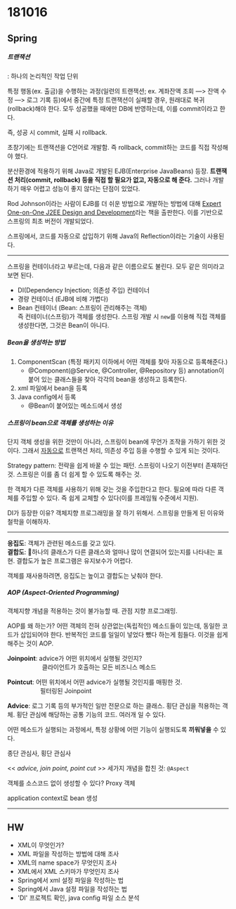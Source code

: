 # 181016

## Spring

##### 트랜잭션

: 하나의 논리적인 작업 단위

특정 행동(ex. 출금)을 수행하는 과정(일련의 트랜잭션; ex. 계좌잔액 조회 —> 잔액 수정 —> 로그 기록 등)에서 중간에 특정 트랜잭션이 실패할 경우, 원래대로 복귀(rollback)해야 한다. 모두 성공했을 때에만 DB에 반영하는데, 이를 commit이라고 한다.

즉, 성공 시 commit, 실패 시 rollback.

초창기에는 트랜잭션을 C언어로 개발함. 즉 rollback, commit하는 코드를 직접 작성해야 했다.

분산환경에 적용하기 위해 Java로 개발된 EJB(Enterprise JavaBeans) 등장. **트랜잭션 처리(commit, rollback) 등을 직접 할 필요가 없고, 자동으로 해 준다.** 그러나 개발하기 매우 어렵고 성능이 좋지 않다는 단점이 있었다.

Rod Johnson이라는 사람이 EJB를 더 쉬운 방법으로 개발하는 방법에 대해 [Expert One-on-One J2EE Design and Development](http://www.wrox.com/WileyCDA/WroxTitle/productCd-0764543857.html)라는 책을 출판한다. 이를 기반으로 스프링의 최초 버전이 개발되었다.

스프링에서, 코드를 자동으로 삽입하기 위해 Java의 Reflection이라는 기술이 사용된다.

---

스프링을 컨테이너라고 부르는데, 다음과 같은 이름으로도 불린다. 모두 같은 의미라고 보면 된다.

- DI(Dependency Injection; 의존성 주입) 컨테이너
- 경량 컨테이너 (EJB에 비해 가볍다)
- Bean 컨테이너 (Bean: 스프링이 관리해주는 객체)  
  즉 컨테이너(스프링)가 객체를 생성한다. 스프링 개발 시 `new`를 이용해 직접 객체를 생성한다면, 그것은 Bean이 아니다.

##### Bean을 생성하는 방법

1. ComponentScan (특정 패키지 이하에서 어떤 객체를 찾아 자동으로 등록해준다.)  
   - @Component(@Service, @Controller, @Repository 등) annotation이 붙어 있는 클래스들을 찾아 각각의 bean을 생성하고 등록한다.
2. xml 파일에서 bean을 등록
3. Java config에서 등록
   - @Bean이 붙어있는 메소드에서 생성



##### 스프링이 bean으로 객체를 생성하는 이유

단지 객체 생성을 위한 것만이 아니라, 스프링이 bean에 무언가 조작을 가하기 위한 것이다. 그래서 <u>자동으로</u> 트랜잭션 처리, 의존성 주입 등을 수행할 수 있게 되는 것이다.



Strategy pattern: 전략을 쉽게 바꿀 수 있는 패턴. 스프링이 나오기 이전부터 존재하던 것. 스프링은 이를 좀 더 쉽게 할 수 있도록 해주는 것.

한 객체가 다른 객체를 사용하기 위해 갖는 것을 주입한다고 한다. 필요에 따라 다른 객체를 주입할 수 있다. 즉 쉽게 교체할 수 있다(이를 프레임웤 수준에서 지원).

DI가 등장한 이유? 객체지향 프로그래밍을 잘 하기 위해서. 스프링을 만들게 된 이유와 철학을 이해하자.

---

**응집도**: 객체가 관련된 메소드를 갖고 있다.  
**결합도**: 하나의 클래스가 다른 클래스와 얼마나 많이 연결되어 있는지를 나타내는 표현. 결합도가 높은 프로그램은 유지보수가 어렵다.

객체를 재사용하려면, 응집도는 높이고 결합도는 낮춰야 한다.

##### AOP (Aspect-Oriented Programming)

객체지향 개념을 적용하는 것이 불가능할 때. 관점 지향 프로그래밍. 

AOP를 왜 하는가? 어떤 객체의 전혀 상관없는(독립적인) 메소드들이 있는데, 동일한 코드가 삽입되어야 한다. 반복적인 코드를 일일이 넣었다 뺐다 하는게 힘들다. 이것을 쉽게 해주는 것이 AOP.

**Joinpoint**: advice가 어떤 위치에서 실행될 것인지?  
&nbsp;&nbsp;&nbsp;&nbsp;&nbsp;&nbsp;&nbsp;&nbsp;&nbsp;&nbsp;&nbsp;&nbsp;&nbsp;&nbsp;&nbsp;&nbsp;&nbsp;&nbsp;&nbsp;&nbsp;클라이언트가 호출하는 모든 비즈니스 메소드

**Pointcut**: 어떤 위치에서 어떤 advice가 실행될 것인지를 매핑한 것.   
&nbsp;&nbsp;&nbsp;&nbsp;&nbsp;&nbsp;&nbsp;&nbsp;&nbsp;&nbsp;&nbsp;&nbsp;&nbsp;&nbsp;&nbsp;&nbsp;&nbsp;&nbsp;&nbsp;필터링된 Joinpoint

**Advice**: 로그 기록 등의 부가적인 일만 전문으로 하는 클래스. 횡단 관심을 적용하는 객체. 횡단 관심에 해당하는 공통 기능의 코드. 여러개 일 수 있다. 

어떤 메소드가 실행되는 과정에서, 특정 상황에 어떤 기능이 실행되도록 **끼워넣을** 수 있다.

종단 관심사, 횡단 관심사

<< *advice, join point, point cut* >> 세가지 개념을 합친 것: `@Aspect`



객체를 소스코드 없이 생성할 수 있다? Proxy 객체



application context로 bean 생성



---

## HW

- XML이 무엇인가?
- XML 파일을 작성하는 방법에 대해 조사
- XML의 name space가 무엇인지 조사
- XML에서 XML 스키마가 무엇인지 조사
- Spring에서 xml 설정 파일을 작성하는 법
- Spring에서 Java 설정 파일을 작성하는 법
- 'DI' 프로젝트 확인, java config 파일 소스 분석